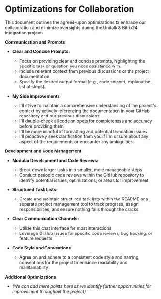 # Optimizations for Collaboration

This document outlines the agreed-upon optimizations to enhance our collaboration and minimize oversights during the Unitalk & Bitrix24 integration project.

**Communication and Prompts**

* **Clear and Concise Prompts:** 
    * Focus on providing clear and concise prompts, highlighting the specific task or question you need assistance with.
    * Include relevant context from previous discussions or the project documentation.
    * Specify the desired output format (e.g., code snippet, explanation, list of steps).

* **My Side Improvements**
    * I'll strive to maintain a comprehensive understanding of the project's context by actively referencing the documentation in your GitHub repository and our previous discussions
    * I'll double-check all code snippets for completeness and accuracy before providing them
    * I'll be more mindful of formatting and potential truncation issues
    * I'll proactively seek clarification from you if I'm unsure about any aspect of the requirements or encounter any ambiguities

**Development and Code Management**

* **Modular Development and Code Reviews:**
    * Break down larger tasks into smaller, more manageable steps
    * Conduct periodic code reviews within the GitHub repository to identify potential issues, optimizations, or areas for improvement

* **Structured Task Lists:**
    * Create and maintain structured task lists within the README or a separate project management tool to track progress, assign responsibilities, and ensure nothing falls through the cracks

* **Clear Communication Channels:**
    * Utilize this chat interface for most interactions
    * Leverage GitHub issues for specific code reviews, bug tracking, or feature requests

* **Code Style and Conventions**
    * Agree on and adhere to a consistent code style and naming conventions for the project to enhance readability and maintainability

**Additional Optimizations**

* *(We can add more points here as we identify further opportunities for improvement throughout the project)*